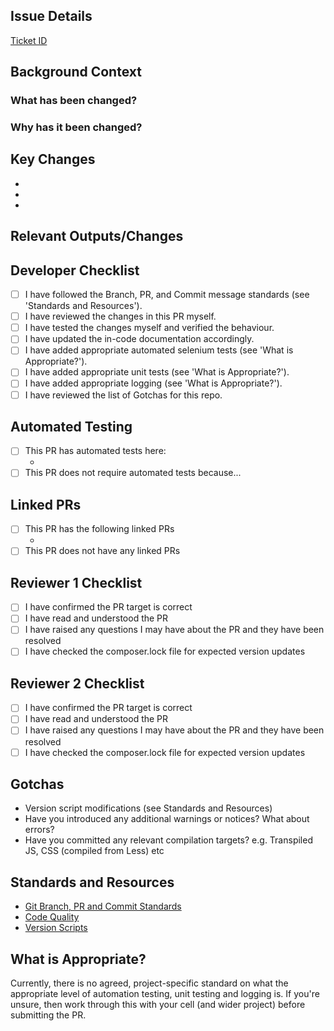 ## Issue Details
<!--- Insert a link to the JIRA ticket -->
[Ticket ID](#) <!--- e.g. "[DCE-1957](https://specsavers.atlassian.net/browse/DCE-1957)" -->

## Background Context
### What has been changed?
 <!--- Provide a high-level description summarising what has been changed in this PR -->
### Why has it been changed?
 <!--- Provide some context and a short explanation for why the change is needed -->

## Key Changes
<!--- Include a brief explanation and (ideally) the commit hash of each key change -->
 - <!--- e.g. "Added an extra feature flag to the version script in 01ff485" -->
 - <!--- e.g. "Implemented feature toggle around new functionality on Checkout screen in 31e1485" -->
 - <!--- e.g. "Introduce feature toggle around new routing for Checkout screen in 41bb111" -->

## Relevant Outputs/Changes
<!--- Insert any screenshots, images, textual outputs etc that support or explain your changes -->

## Developer Checklist
<!--- Tick all of the boxes (type an x in there) for all points that apply -->
- [ ] I have followed the Branch, PR, and Commit message standards (see 'Standards and Resources').
- [ ] I have reviewed the changes in this PR myself.
- [ ] I have tested the changes myself and verified the behaviour.
- [ ] I have updated the in-code documentation accordingly.
- [ ] I have added appropriate automated selenium tests (see 'What is Appropriate?').
- [ ] I have added appropriate unit tests (see 'What is Appropriate?').
- [ ] I have added appropriate logging (see 'What is Appropriate?').
- [ ] I have reviewed the list of Gotchas for this repo.

## Automated Testing
<!-- Include links to associated Automated Test PRs -->
- [ ] This PR has automated tests here:
	- <!--- e.g. "https://github.com/specsavers-dgws/test-automation-selenium/pull/123" -->
- [ ] This PR does not require automated tests because...
	<!-- If there are no tests, at least explain why. -->

## Linked PRs
<!--- List linked PRs here -->
- [ ] This PR has the following linked PRs
	<!--- Add/remove links as appropriate -->
	- <!--- e.g. https://github.com/specsavers-dgws/specsavers_frontend/pull/123 -->
- [ ] This PR does not have any linked PRs

## Reviewer 1 Checklist
- [ ] I have confirmed the PR target is correct
- [ ] I have read and understood the PR
- [ ] I have raised any questions I may have about the PR and they have been resolved
- [ ] I have checked the composer.lock file for expected version updates

## Reviewer 2 Checklist
- [ ] I have confirmed the PR target is correct
- [ ] I have read and understood the PR
- [ ] I have raised any questions I may have about the PR and they have been resolved
- [ ] I have checked the composer.lock file for expected version updates

## Gotchas
<!--- Repo specific 'Gotchas' that frequently catch people out  -->
- Version script modifications (see Standards and Resources)
- Have you introduced any additional warnings or notices? What about errors?
- Have you committed any relevant compilation targets? e.g. Transpiled JS, CSS (compiled from Less) etc
  <!--- Examples can be added (or removed if resolved) over time  -->

## Standards and Resources
 - [Git Branch, PR and Commit Standards](https://specsavers.atlassian.net/wiki/spaces/DGWS/pages/1054835058/Git+Branch+PR+and+Commit+Standards)
 - [Code Quality](https://specsavers.atlassian.net/wiki/spaces/DGWS/pages/1010827550/Code+Quality#CodeQuality-CodingStandards)
 - [Version Scripts](https://specsavers.atlassian.net/wiki/spaces/DGWS/pages/1675657276/Version+Upgrade+Scripts)
 <!--- Add any useful resources here  -->

## What is Appropriate?
Currently, there is no agreed, project-specific standard on what the appropriate level of automation testing, unit testing and logging is.
If you're unsure, then work through this with your cell (and wider project) before submitting the PR.
   
